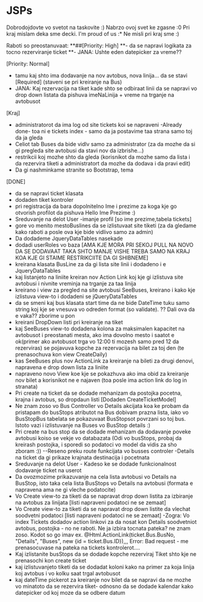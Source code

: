 # JSPs
Dobrodojdovte vo svetot na taskovite :)
Nabrzo ovoj svet ke zgasne :0 
Pri kraj mislam deka sme decki. I'm proud of us :*
Ne misli pri kraj sme :)

Raboti so preostanuvaat:
**##[Priority: High]
**- da se napravi logikata za tocno rezerviranje ticket
**- JANA: Ushte eden datepicker za vreme?? 


[Priority: Normal]
- tamu kaj shto ima dodavanje na nov avtobus, nova linija... da se stavi [Required] (staveni se pri kreiranje na Bus)
- JANA: Kaj rezervacija na tiket kade shto se odbiraat linii da se napravi vo drop down listata da pishuva imeNaLinija + vreme na trganje na avtobusot


[Kraj]
- administratorot da ima log od site tickets koi se napraveni -Already done- toa ni e tickets index - samo da ja postavime taa strana samo toj da ja gleda
- Celiot tab Buses da bide vidlv samo za administrator (za da mozhe da si gi pregleda site avtobusi da stavi nov da izbrishe...)
- restrikcii koj mozhe shto da gleda (korisnikot da mozhe samo da lista i da rezervira tiketi a administratort da mozhe da dodava i da pravi edit)
- Da gi nashminkame stranite so Bootstrap, tema


 [DONE]
 - da se napravi ticket klasata 
 - dodaden tiket kontroler
 - pri registracija da bara dopolnitelno Ime i prezime za koga kje go otvorish profilot da pishuva Hello Ime Prezime :)
 - Sreduvanje na delot User -imanje profil [so ime prezime,tabela tickets]
 - gore vo menito mestoBuslines da se izlistuvaat site tiketi (za da gledame kako raboti a posle ova kje bide vidlivo samo za admin)
 - Da dodademe JqueryDataTables nasekade 
 - dodadi userRoles vo baza [AMA KJE MORA PRI SEKOJ PULL NA NOVO DA SE DODAVAAT TAKA SHTO MANJE VISHE TREBA SAMO NA KRAJ KOA KJE GI STAIME RESTRIKCIITE DA GI SHIBNEME]
 - kreirana klasata BusLine za da gi lista site linii i dodadeno i e JqueryDataTables
 - kaj listanjeto na liniite kreiran nov Action Link koj kje gi izlistuva site avtobusi i nivnite vreminja na trganje za taa linija
 - kreirano i view za pregled na site avtobusi SeeBuses, kreirano i kako kje izlistuva view-to i dodadeni se jQueryDataTables
 - da se smeni kaj bus klasata start time da ne bide DateTime tuku samo string koj kje se vnesuva vo odreden format (so validate). ?? Dali ova da e vaka?? zborime u pon
 - kreirani DropDown listi pri kreiranje na tiket 
 - kaj SeeBuses view-to dodadena kolona za maksimalen kapacitet na avtobusot i preostanati mesta, ako ima dovolno mesto i saatot e ok(primer ako avtobusot trga vo 12:00 ti mozesh samo pred 12 da rezerviras) se pojavuva kopche za rezervacija na bilet za toj den (te prenasochuva kon view CreateDaily)
 - kas SeeBuses plus nov ActionLink za kreiranje na bileti za drugi denovi, napravena e drop down lista za liniite 
 - napraveno novo View koe kje se pokazhuva ako ima obid za kreiranje nov bilet a korisnikot ne e najaven (toa posle ima action link do log in stranata)
 - Pri create na ticket da se dodade mehanizam da postojka pocetna, krajna i avtobus, so dropdaun listi [Dodaden CreateTicketModel]
 - Ne znam zoso vo Bus Controller vo Details akcijata koa ke probam da pristapam do busStops atributot na Bus dobivam prazna lista, iako vo BusStopBus tabelata se pokazuvaat BusStopsot povrzani so toj bus. Istoto vazi i izlistuvanje na Buses vo BusStop details :)
- Pri create na bus stop da se dodade mehanizam da dodavanje poveke avtobusi koiso se vekje vo databazata (Odi vo busStops, probaj da kreirash postojka, i sporedi so podatoci vo model da vidis za sho zboram :))  --Reseno preku route funkcijata vo busses controler
-Details na ticket da gi prikaze krajnata destinacija i pocetnata 
- Sreduvanje na delot User - Kadeso ke se dodade funkcionalnost dodavanje ticket na userot 
- Da ovozmozime prikazuvanje na cela lista avtobusi vo Details na BusStop, isto taka cela lista BusStops vo Details na avtobusi (formata e napravena ama ne gi vleche podatocite)
- Vo Create view-to za tiketi da se napravat drop down listita za izbiranje na avtobus za linijata [listi napraveni podatoci ne se zemaat]
- Vo Create view-to za tiketi da se napravat drop down listite da vlechat soodvetni podatoci [listi napraveni podatoci ne se zemaat]
-Zogra: Vo index Tickets dodadov action linkovi za da nosat kon Details soodvetniot avtobus, postojka - no ne raboti. Ne ja izbira tocnata pateka? ne znam zoso. Kodot so go imav ex. @Html.ActionLink(ticket.Bus.BusNo, "Details", "Buses", new {id = ticket.Bus.ID}),,, Error: Bad request - me prenasocuvase na pateka na tickets kontrolerot....
- Kaj izlistanite busStops da se dodade kopche rezerviraj Tiket shto kje ne prenasochi kon create ticket
- kaj izlistuvanjeto tiketi da se dodadat koloni kako na primer za koja linija koj avtobus i vo kolku saat trgal avtobusot
- kaj dateTime pickerot za kreiranje nov bilet da se napravi da ne mozhe vo minatoto da se rezervira tiket- odnosno da se dodade kalendar kako datepicker od koj moze da se odbere datum
